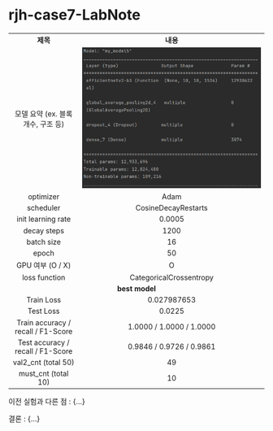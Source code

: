 <h1 id="title">rjh-case7-LabNote</h1>
<table style="border: 2px; text-align:center;">
<tr style="font-weight: bold;, font-size: 30px;">
<td> 제목 </td>
<td> 내용 </td>
</tr>
<tr>
<td> 모델 요약 (ex. 블록 개수, 구조 등) </td>
<td> <img id="model" src="image/rjh-case7-model.png"/> </td>
</tr>
<tr>
<td> optimizer </td>
<td> Adam </td>
</tr>
<tr>
<td> scheduler </td>
<td> CosineDecayRestarts </td>
</tr>
<tr>
<td> init learning rate </td>
<td id="init-lr">0.0005</td>
</tr>
<tr>
<td> decay steps </td>
<td id="decay-steps">1200</td>
</tr>
<tr>
<td> batch size </td>
<td id="batch-size">16</td>
</tr>
<tr>
<td> epoch </td>
<td id="epoch">50</td>
</tr>
<tr>
<td> GPU 여부 (O / X) </td>
<td> O </td>
</tr>
<tr>
<td> loss function </td>
<td> CategoricalCrossentropy </td>
</tr>
<tr>
<td colspan="2" style="font-weight: bold;, font-size: 30px;"> best model </td>
</tr>
<tr>
<td> Train Loss </td>
<td id="train-loss">0.027987653</td>
</tr>
<tr>
<td> Test Loss </td>
<td id="test-loss">0.0225</td>
</tr>
<tr>
<td> Train accuracy / recall / F1-Score </td>
<td id="train-score">1.0000 / 1.0000 / 1.0000</td>
</tr>
<tr>
<td> Test accuracy / recall / F1-Score </td>
<td id="test-score">0.9846 / 0.9726 / 0.9861</td>
</tr>
<tr>
<td> val2_cnt (total 50) </td>
<td id="val2-cnt">49</td>
</tr>
<tr>
<td> must_cnt (total 10) </td>
<td id="must-cnt">10</td>
</tr>
</table>
<p>이전 실험과 다른 점 : {...}</p>
<p>결론 : {...}</p>